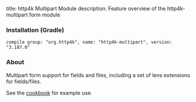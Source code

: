title: http4k Multipart Module
description: Feature overview of the http4k-multipart form module

### Installation (Gradle)
```compile group: "org.http4k", name: "http4k-multipart", version: "3.187.0"```

### About

Multipart form support for fields and files, including a set of lens extensions for fields/files.

See the [cookbook](/cookbook/multipart_forms/) for example use.
